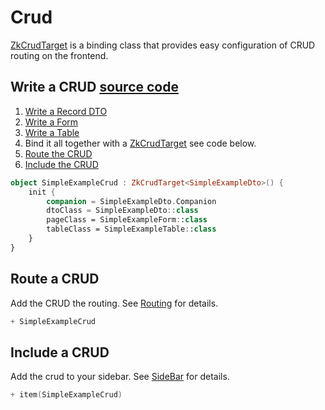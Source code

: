 # Crud

[ZkCrudTarget](/src/jsMain/kotlin/zakadabar/stack/frontend/builtin/pages/ZkCrudTarget.kt)
is a binding class that provides easy configuration of CRUD routing on the frontend.

## Write a CRUD  [source code](../../../../../lib/examples/src/jsMain/kotlin/zakadabar/lib/examples/frontend/crud/SimpleExampleCrud.kt)

1. [Write a Record DTO](../../common/Data.md#Write-a-Record-DTO)
1. [Write a Form](./Forms.md#Write-a-Form)
1. [Write a Table](./Tables.md#Write-a-Table)
1. Bind it all together with a [ZkCrudTarget](/src/jsMain/kotlin/zakadabar/stack/frontend/builtin/pages/ZkCrudTarget.kt) see code below.
1. [Route the CRUD](../browser/builtin/Crud.md#Route-a-CRUD)
1. [Include the CRUD](../browser/builtin/Crud.md#Include-a-CRUD)

```kotlin
object SimpleExampleCrud : ZkCrudTarget<SimpleExampleDto>() {
    init {
        companion = SimpleExampleDto.Companion
        dtoClass = SimpleExampleDto::class
        pageClass = SimpleExampleForm::class
        tableClass = SimpleExampleTable::class
    }
}
```

## Route a CRUD

Add the CRUD the routing. See [Routing](../structure/Routing.md#Write-a-Routing) for details.

```kotlin
+ SimpleExampleCrud
```

## Include a CRUD

Add the crud to your sidebar. See [SideBar](../builtin/SideBar.md) for details.

```kotlin
+ item(SimpleExampleCrud)
```
